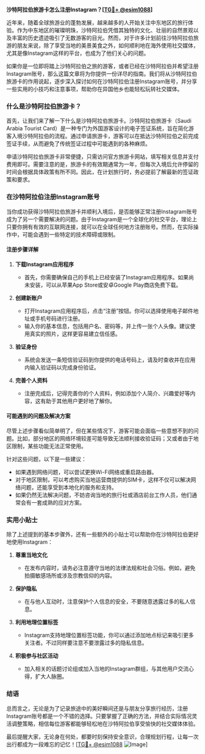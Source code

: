 **沙特阿拉伯旅游卡怎么注册Instagram？[[TG💪+ @esim1088](https://t.me/s/esim1088)]**

近年来，随着全球旅游业的蓬勃发展，越来越多的人开始关注中东地区的旅行体验。作为中东地区的璀璨明珠，沙特阿拉伯凭借其独特的文化、壮丽的自然景观以及丰富的历史遗迹吸引了无数游客的目光。然而，对于许多计划前往沙特阿拉伯旅游的朋友来说，除了享受当地的美景美食之外，如何顺利地在海外使用社交媒体，尤其是像Instagram这样的平台，也成为了他们关心的问题。

如果你是一位即将踏上沙特阿拉伯之旅的游客，或者已经在沙特阿拉伯并希望注册Instagram账号，那么这篇文章将为你提供一份详尽的指南。我们将从沙特阿拉伯旅游卡的作用说起，逐步深入探讨如何在沙特阿拉伯注册Instagram账号，并分享一些实用的小技巧和注意事项，帮助你在异国他乡也能轻松玩转社交媒体。

### 什么是沙特阿拉伯旅游卡？

首先，让我们来了解一下什么是沙特阿拉伯旅游卡。沙特阿拉伯旅游卡（Saudi Arabia Tourist Card）是一种专门为外国游客设计的电子签证系统，旨在简化游客入境沙特阿拉伯的流程。通过申请旅游卡，游客可以在抵达沙特阿拉伯之前完成签证手续，从而避免了传统签证过程中可能遇到的各种麻烦。

申请沙特阿拉伯旅游卡非常便捷，只需访问官方旅游卡网站，填写相关信息并支付费用即可。需要注意的是，旅游卡的有效期通常为一年，但每次入境后允许停留的时间会根据具体政策有所不同。因此，在计划旅行时，务必提前了解最新的签证政策和要求。

### 在沙特阿拉伯注册Instagram账号

当你成功获得沙特阿拉伯旅游卡并顺利入境后，是否能够正常注册Instagram账号成为了另一个需要解决的问题。由于Instagram是一个全球化的社交平台，理论上只要你拥有有效的互联网连接，就可以在全球任何地方注册账号。然而，在实际操作中，可能会遇到一些特定的技术障碍或限制。

#### 注册步骤详解

1. **下载Instagram应用程序**
   - 首先，你需要确保自己的手机上已经安装了Instagram应用程序。如果尚未安装，可以从苹果App Store或安卓Google Play商店免费下载。

2. **创建新账户**
   - 打开Instagram应用程序后，点击“注册”按钮。你可以选择使用电子邮件地址或手机号码进行注册。
   - 输入你的基本信息，包括用户名、密码等，并上传一张个人头像。建议使用真实的照片，这样更容易建立信任感。

3. **验证身份**
   - 系统会发送一条短信验证码到你提供的电话号码上，请及时查收并在应用内输入验证码以完成身份验证。

4. **完善个人资料**
   - 注册完成后，记得完善你的个人资料，例如添加个人简介、兴趣爱好等内容，这有助于其他用户更好地了解你。

#### 可能遇到的问题及解决方案

尽管上述步骤看似简单明了，但在某些情况下，游客可能会面临一些意想不到的问题。比如，部分地区的网络环境较差可能导致无法顺利接收验证码；又或者由于地区限制，某些功能无法正常使用。

针对这些问题，以下是一些建议：
- 如果遇到网络问题，可以尝试更换Wi-Fi网络或重启路由器。
- 对于地区限制，可以考虑购买当地运营商提供的SIM卡，这样不仅可以解决网络问题，还能享受到本地化的服务和支持。
- 如果仍然无法解决问题，不妨咨询当地的旅行社或酒店前台工作人员，他们通常会有一套成熟的应对方案。

### 实用小贴士

除了上述提到的基本步骤外，还有一些额外的小贴士可以帮助你在沙特阿拉伯更好地使用Instagram：

1. **尊重当地文化**
   - 在发布内容时，请务必注意遵守当地的法律法规和社会习俗。例如，避免拍摄敏感场所或涉及宗教信仰的内容。

2. **保护隐私**
   - 在与他人互动时，注意保护个人信息的安全，不要随意透露过多的私人信息。

3. **利用地理位置标签**
   - Instagram支持地理位置标签功能，你可以通过添加地点标记来吸引更多关注者。不过同样要注意不要泄露过多的隐私信息。

4. **积极参与社区活动**
   - 加入相关的话题讨论组或加入当地的Instagram群组，与其他用户交流心得，扩大人脉圈。

### 结语

总而言之，无论是为了记录旅途中的美好瞬间还是与朋友分享旅行经历，注册Instagram账号都是一个不错的选择。只要掌握了正确的方法，并结合实际情况灵活调整策略，相信每位游客都能够轻松地在沙特阿拉伯享受愉快的社交媒体体验。

最后提醒大家，无论身在何处，都要时刻保持安全意识，合理规划行程，让每一次出行都成为一段难忘的记忆！[[TG💪+ @esim1088](https://t.me/s/esim1088) ![Image](https://i.postimg.cc/4NQfJmqS/Snipaste-2025-05-13-00-14-12.png)]